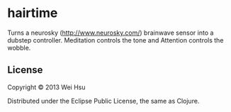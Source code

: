 # hairtime

Turns a neurosky (http://www.neurosky.com/) brainwave sensor into a dubstep controller. Meditation controls the tone and Attention controls the wobble.

## License

Copyright © 2013 Wei Hsu

Distributed under the Eclipse Public License, the same as Clojure.
